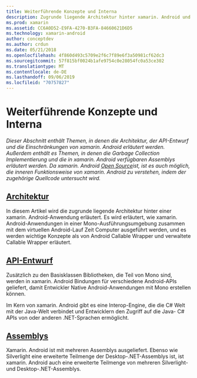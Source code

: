 ```yaml
---
title: Weiterführende Konzepte und Interna
description: Zugrunde liegende Architektur hinter xamarin. Android und dem API-Design von IT-Experten.
ms.prod: xamarin
ms.assetid: CC6A0D52-E9FA-4270-B3FA-84660621D6D5
ms.technology: xamarin-android
author: conceptdev
ms.author: crdun
ms.date: 05/21/2018
ms.openlocfilehash: 4f860d493c5709e2f6c7f89e6f3a50981cf62dc3
ms.sourcegitcommit: 57f815bf0024b1afe9754c0e28054fc0a53ce302
ms.translationtype: MT
ms.contentlocale: de-DE
ms.lasthandoff: 09/06/2019
ms.locfileid: "70757827"
---
```

# <a name="advanced-concepts-and-internals"></a>Weiterführende Konzepte und Interna

_Dieser Abschnitt enthält Themen, in denen die Architektur, der API-Entwurf und die Einschränkungen von xamarin. Android erläutert werden. Außerdem enthält es Themen, in denen die Garbage Collection Implementierung und die in xamarin. Android verfügbaren Assemblys erläutert werden. Da xamarin. Android [Open Source](https://github.com/xamarin/xamarin-android)ist, ist es auch möglich, die inneren Funktionsweise von xamarin. Android zu verstehen, indem der zugehörige Quellcode untersucht wird._

## <a name="architectureandroidinternalsarchitecturemd"></a>[Architektur](~/android/internals/architecture.md)

In diesem Artikel wird die zugrunde liegende Architektur hinter einer xamarin. Android-Anwendung erläutert. Es wird erläutert, wie xamarin. Android-Anwendungen in einer Mono-Ausführungsumgebung zusammen mit dem virtuellen Android-Lauf Zeit Computer ausgeführt werden, und es werden wichtige Konzepte als von Android Callable Wrapper und verwaltete Callable Wrapper erläutert. 

## <a name="api-designandroidinternalsapi-designmd"></a>[API-Entwurf](~/android/internals/api-design.md)

Zusätzlich zu den Basisklassen Bibliotheken, die Teil von Mono sind, werden in xamarin. Android Bindungen für verschiedene Android-APIs geliefert, damit Entwickler Native Android-Anwendungen mit Mono erstellen können.

Im Kern von xamarin. Android gibt es eine Interop-Engine, die die C# Welt mit der Java-Welt verbindet und Entwicklern den Zugriff auf die Java- C# APIs von oder anderen .NET-Sprachen ermöglicht.

## <a name="assembliescross-platforminternalsavailable-assembliesmd"></a>[Assemblys](~/cross-platform/internals/available-assemblies.md)

Xamarin. Android ist mit mehreren Assemblys ausgeliefert. Ebenso wie Silverlight eine erweiterte Teilmenge der Desktop-.NET-Assemblys ist, ist xamarin. Android auch eine erweiterte Teilmenge von mehreren Silverlight-und Desktop-.NET-Assemblys. 
